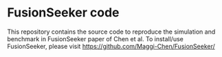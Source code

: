 # FusionSeeker code
This repository contains the source code to reproduce the simulation and benchmark in FusionSeeker paper of Chen et al. 
To install/use FusionSeeker, please visit https://github.com/Maggi-Chen/FusionSeeker/ 
